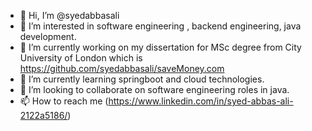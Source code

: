 - 👋 Hi, I’m @syedabbasali
- 👀 I’m interested in software engineering , backend engineering, java development.
- 🌱 I’m currently working on my dissertation for MSc degree from City University of London which is https://github.com/syedabbasali/saveMoney.com
- 🌱 I’m currently learning springboot and cloud technologies.
- 💞️ I’m looking to collaborate on software engineering roles in java.
- 📫 How to reach me (https://www.linkedin.com/in/syed-abbas-ali-2122a5186/)

<!---
syedabbasali/syedabbasali is a ✨ special ✨ repository because its `README.md` (this file) appears on your GitHub profile.
You can click the Preview link to take a look at your changes.
--->
